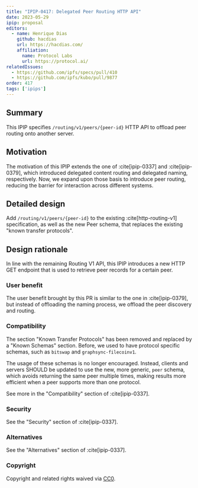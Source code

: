 ```yaml
---
title: "IPIP-0417: Delegated Peer Routing HTTP API"
date: 2023-05-29
ipip: proposal
editors:
  - name: Henrique Dias
    github: hacdias
    url: https://hacdias.com/
    affiliation:
      name: Protocol Labs
      url: https://protocol.ai/
relatedIssues:
  - https://github.com/ipfs/specs/pull/410
  - https://github.com/ipfs/kubo/pull/9877
order: 417
tags: ['ipips']
---
```


## Summary

This IPIP specifies `/routing/v1/peers/{peer-id}` HTTP API to offload peer routing onto another server.

## Motivation

The motivation of this IPIP extends the one of :cite[ipip-0337] and :cite[ipip-0379],
which introduced delegated content routing and delegated naming, respectively. Now,
we expand upon those basis to introduce peer routing, reducing the barrier for interaction
across different systems.

## Detailed design

Add `/routing/v1/peers/{peer-id}` to the existing :cite[http-routing-v1] specification,
as well as the new Peer schema, that replaces the existing "known transfer protocols".

## Design rationale

In line with the remaining Routing V1 API, this IPIP introduces a new HTTP GET
endpoint that is used to retrieve peer records for a certain peer.

### User benefit

The user benefit brought by this PR is similar to the one in :cite[ipip-0379],
but instead of offloading the naming process, we offload the peer discovery and
routing.

### Compatibility

The section "Known Transfer Protocols" has been removed and replaced by a "Known Schemas"
section. Before, we used to have protocol specific schemas, such as `bitswap` and `graphsync-filecoinv1`.

The usage of these schemas is no longer encouraged. Instead, clients and
servers SHOULD be updated to use the new, more generic, `peer` schema, which
avoids returning the same peer multiple times, making results more efficient
when a peer supports more than one protocol.

See more in the "Compatibility" section of :cite[ipip-0337].

### Security

See the "Security" section of :cite[ipip-0337].

### Alternatives

See the "Alternatives" section of :cite[ipip-0337].

### Copyright

Copyright and related rights waived via [CC0](https://creativecommons.org/publicdomain/zero/1.0/).

